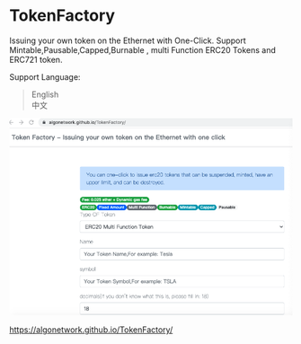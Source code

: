 # TokenFactory
Issuing your own token on the Ethernet with One-Click.
Support Mintable,Pausable,Capped,Burnable , multi Function ERC20 Tokens and ERC721 token.

Support Language:<br>
>English<br>
>中文<br>

<img src="https://github.com/AlgoNetwork/TokenFactory/blob/main/website.png" alt="generate-erc20-token">

https://algonetwork.github.io/TokenFactory/


